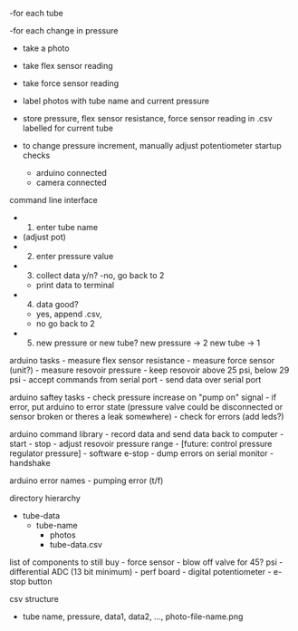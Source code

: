 

-for each tube

-for each change in pressure
- take a photo
- take flex sensor reading
- take force sensor reading

- label photos with tube name and current pressure
- store pressure, flex sensor resistance, force sensor reading in .csv labelled for current tube

- to change pressure increment, manually adjust potentiometer 
startup checks
	- arduino connected
	- camera connected



command line interface
- 1. enter tube name
- (adjust pot)
- 2. enter pressure value
- 3. collect data y/n?
	-no, go back to 2
	- print data to terminal
- 4. data good?
	- yes, append .csv, 
	- no go back to 2
- 5. new pressure or new tube?
	new pressure -> 2
	new tube -> 1 

arduino tasks
	- measure flex sensor resistance
	- measure force sensor (unit?)
	- measure resovoir pressure
		- keep resovoir above 25 psi, below 29 psi
	- accept commands from serial port
	- send data over serial port

arduino saftey tasks
	- check pressure increase on "pump on" signal
		- if error, put arduino to error state
		(pressure valve could be disconnected or sensor broken or theres a leak somewhere)
	- check for errors (add leds?)

arduino command library
	- record data and send data back to computer
	- start
	- stop
	- adjust resovoir pressure range
	- [future: control pressure regulator pressure]
	- software e-stop 
	- dump errors on serial monitor
	- handshake

arduino error names
	- pumping error (t/f)



directory hierarchy
- tube-data
	- tube-name
		- photos
		- tube-data.csv
		 

list of components to still buy
	- force sensor
	- blow off valve for 45? psi
	- differential ADC (13 bit minimum)
	- perf board
	- digital potentiometer
	- e-stop button

csv structure
- tube name, pressure, data1, data2, ..., photo-file-name.png